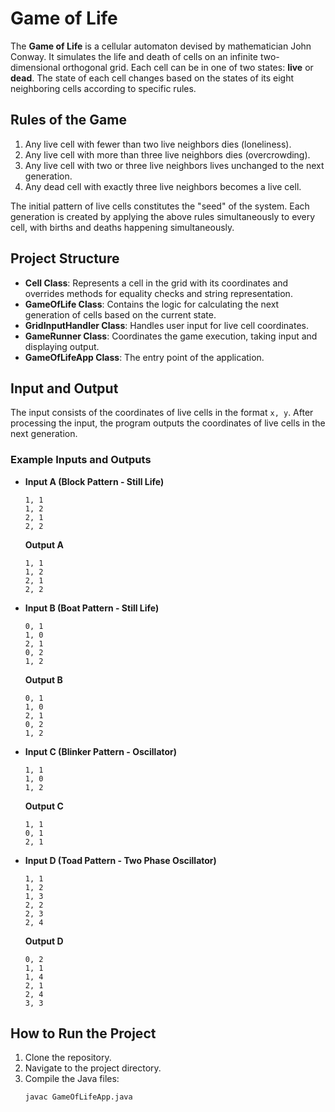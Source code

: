 # Game of Life

The **Game of Life** is a cellular automaton devised by mathematician John Conway. It simulates the life and death of cells on an infinite two-dimensional orthogonal grid. Each cell can be in one of two states: **live** or **dead**. The state of each cell changes based on the states of its eight neighboring cells according to specific rules.

## Rules of the Game

1. Any live cell with fewer than two live neighbors dies (loneliness).
2. Any live cell with more than three live neighbors dies (overcrowding).
3. Any live cell with two or three live neighbors lives unchanged to the next generation.
4. Any dead cell with exactly three live neighbors becomes a live cell.

The initial pattern of live cells constitutes the "seed" of the system. Each generation is created by applying the above rules simultaneously to every cell, with births and deaths happening simultaneously.

## Project Structure

- **Cell Class**: Represents a cell in the grid with its coordinates and overrides methods for equality checks and string representation.
- **GameOfLife Class**: Contains the logic for calculating the next generation of cells based on the current state.
- **GridInputHandler Class**: Handles user input for live cell coordinates.
- **GameRunner Class**: Coordinates the game execution, taking input and displaying output.
- **GameOfLifeApp Class**: The entry point of the application.

## Input and Output

The input consists of the coordinates of live cells in the format `x, y`. After processing the input, the program outputs the coordinates of live cells in the next generation.

### Example Inputs and Outputs

- **Input A (Block Pattern - Still Life)**
    ```
    1, 1
    1, 2
    2, 1
    2, 2
    ```
  **Output A**
    ```
    1, 1
    1, 2
    2, 1
    2, 2
    ```

- **Input B (Boat Pattern - Still Life)**
    ```
    0, 1
    1, 0
    2, 1
    0, 2
    1, 2
    ```
  **Output B**
    ```
    0, 1
    1, 0
    2, 1
    0, 2
    1, 2
    ```

- **Input C (Blinker Pattern - Oscillator)**
    ```
    1, 1
    1, 0
    1, 2
    ```
  **Output C**
    ```
    1, 1
    0, 1
    2, 1
    ```

- **Input D (Toad Pattern - Two Phase Oscillator)**
    ```
    1, 1
    1, 2
    1, 3
    2, 2
    2, 3
    2, 4
    ```
  **Output D**
    ```
    0, 2
    1, 1
    1, 4
    2, 1
    2, 4
    3, 3
    ```

## How to Run the Project

1. Clone the repository.
2. Navigate to the project directory.
3. Compile the Java files:
   ```bash
   javac GameOfLifeApp.java
